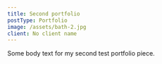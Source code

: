 ```yaml
---
title: Second portfolio
postType: Portfolio
image: /assets/bath-2.jpg
client: No client name
---
```

Some body text for my second test portfolio piece.
